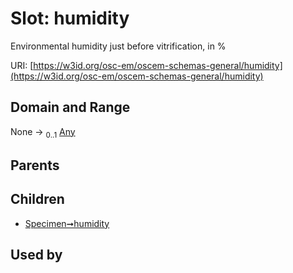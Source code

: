
# Slot: humidity

Environmental humidity just before vitrification, in %

URI: [https://w3id.org/osc-em/oscem-schemas-general/humidity](https://w3id.org/osc-em/oscem-schemas-general/humidity)


## Domain and Range

None &#8594;  <sub>0..1</sub> [Any](Any.md)

## Parents


## Children

 *  [Specimen➞humidity](Specimen_humidity.md)

## Used by


